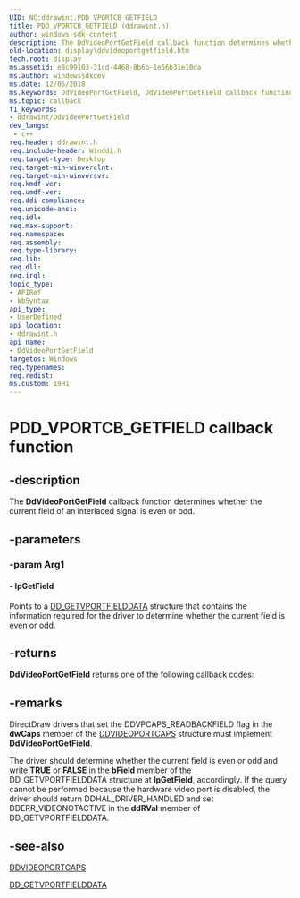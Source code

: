 ```yaml
---
UID: NC:ddrawint.PDD_VPORTCB_GETFIELD
title: PDD_VPORTCB_GETFIELD (ddrawint.h)
author: windows-sdk-content
description: The DdVideoPortGetField callback function determines whether the current field of an interlaced signal is even or odd.
old-location: display\ddvideoportgetfield.htm
tech.root: display
ms.assetid: e8c99103-31cd-4468-8b6b-1e56b31e10da
ms.author: windowssdkdev
ms.date: 12/05/2018
ms.keywords: DdVideoPortGetField, DdVideoPortGetField callback function [Display Devices], PDD_VPORTCB_GETFIELD, PDD_VPORTCB_GETFIELD callback, ddfncs_85abec9a-0917-4bde-88c7-9d94ead1745c.xml, ddrawint/DdVideoPortGetField, display.ddvideoportgetfield
ms.topic: callback
f1_keywords:
- ddrawint/DdVideoPortGetField
dev_langs:
 - c++
req.header: ddrawint.h
req.include-header: Winddi.h
req.target-type: Desktop
req.target-min-winverclnt: 
req.target-min-winversvr: 
req.kmdf-ver: 
req.umdf-ver: 
req.ddi-compliance: 
req.unicode-ansi: 
req.idl: 
req.max-support: 
req.namespace: 
req.assembly: 
req.type-library: 
req.lib: 
req.dll: 
req.irql: 
topic_type:
- APIRef
- kbSyntax
api_type:
- UserDefined
api_location:
- ddrawint.h
api_name:
- DdVideoPortGetField
targetos: Windows
req.typenames: 
req.redist: 
ms.custom: 19H1
---
```


# PDD_VPORTCB_GETFIELD callback function


## -description


The <b>DdVideoPortGetField</b> callback function determines whether the current field of an interlaced signal is even or odd.


## -parameters




### -param Arg1








#### - lpGetField

Points to a <a href="https://docs.microsoft.com/windows/desktop/api/ddrawint/ns-ddrawint-dd_getvportfielddata">DD_GETVPORTFIELDDATA</a> structure that contains the information required for the driver to determine whether the current field is even or odd.


## -returns



<b>DdVideoPortGetField</b> returns one of the following callback codes:




## -remarks



DirectDraw drivers that set the DDVPCAPS_READBACKFIELD flag in the <b>dwCaps</b> member of the <a href="https://docs.microsoft.com/windows/desktop/api/dvp/ns-dvp-ddvideoportcaps">DDVIDEOPORTCAPS</a> structure must implement <b>DdVideoPortGetField</b>.

The driver should determine whether the current field is even or odd and write <b>TRUE</b> or <b>FALSE</b> in the <b>bField</b> member of the DD_GETVPORTFIELDDATA structure at <b>lpGetField</b>, accordingly. If the query cannot be performed because the hardware video port is disabled, the driver should return DDHAL_DRIVER_HANDLED and set DDERR_VIDEONOTACTIVE in the <b>ddRVal</b> member of DD_GETVPORTFIELDDATA.




## -see-also




<a href="https://docs.microsoft.com/windows/desktop/api/dvp/ns-dvp-ddvideoportcaps">DDVIDEOPORTCAPS</a>



<a href="https://docs.microsoft.com/windows/desktop/api/ddrawint/ns-ddrawint-dd_getvportfielddata">DD_GETVPORTFIELDDATA</a>
 

 

